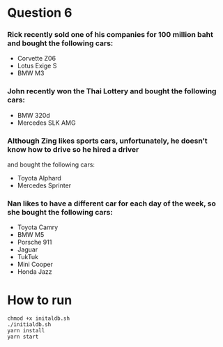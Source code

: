 # Question 6
### Rick recently sold one of his companies for 100 million baht and bought the following cars:
- Corvette Z06
- Lotus Exige S
- BMW M3
### John recently won the Thai Lottery and bought the following cars:
- BMW 320d
- Mercedes SLK AMG
### Although Zing likes sports cars, unfortunately, he doesn’t know how to drive so he hired a driver
and bought the following cars:
- Toyota Alphard
- Mercedes Sprinter
### Nan likes to have a different car for each day of the week, so she bought the following cars:
- Toyota Camry
- BMW M5
- Porsche 911
- Jaguar
- TukTuk
- Mini Cooper
- Honda Jazz

# How to run
```
chmod +x initaldb.sh
./initialdb.sh
yarn install
yarn start

